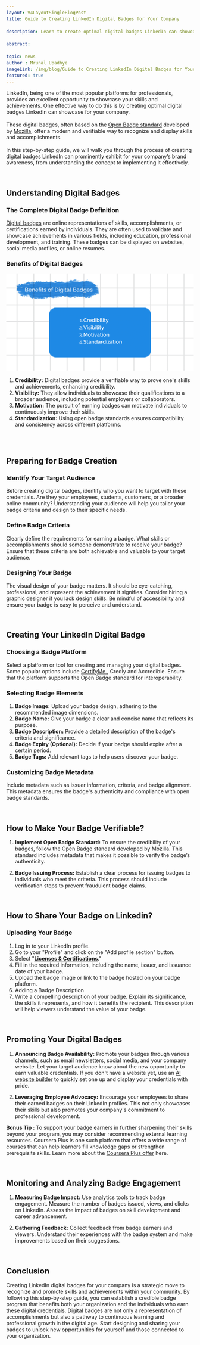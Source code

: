 ```yaml
---
layout: V4LayoutSingleBlogPost
title: Guide to Creating LinkedIn Digital Badges for Your Company

description: Learn to create optimal digital badges LinkedIn can showcase for your company. Our guide covers the concept and helps you choose the right platform.

abstract: 

topic: news
author : Mrunal Upadhye
imageLink: /img/blog/Guide to Creating LinkedIn Digital Badges for Your Company/Featured Image.png
featured: true
---
```


LinkedIn, being one of the most popular platforms for professionals, provides an excellent opportunity to showcase your skills and achievements. One effective way to do this is by creating optimal digital badges LinkedIn can showcase for your company.
<br>
<br>
These digital badges, often based on the <a href="https://openbadges.org/">Open Badge standard</a> developed by <a href="https://www.mozilla.org/en-US/?v=1">Mozilla</a>, offer a modern and verifiable way to recognize and display skills and accomplishments.
<br>
<br>
In this step-by-step guide, we will walk you through the process of creating digital badges LinkedIn can prominently exhibit for your company’s brand awareness, from understanding the concept to implementing it effectively.

<br>

## Understanding Digital Badges


### The Complete Digital Badge Definition


<a href="https://certifyme.online/digital-badges">Digital badges</a> are online representations of skills, accomplishments, or certifications earned by individuals. They are often used to validate and showcase achievements in various fields, including education, professional development, and training. These badges can be displayed on websites, social media profiles, or online resumes.


### Benefits of Digital Badges

<img class="img-fluid r-16" src="/img/blog/Guide to Creating LinkedIn Digital Badges for Your Company/1.png" alt="Benefits of Digital Badges">

1. <b>Credibility:</b> Digital badges provide a verifiable way to prove one's skills and achievements, enhancing credibility.
1. <b>Visibility:</b> They allow individuals to showcase their qualifications to a broader audience, including potential employers or collaborators.
1. <b>Motivation:</b> The pursuit of earning badges can motivate individuals to continuously improve their skills.
1. <b>Standardization:</b> Using open badge standards ensures compatibility and consistency across different platforms.

<br>
<br>

## Preparing for Badge Creation


### Identify Your Target Audience
Before creating digital badges, identify who you want to target with these credentials. Are they your employees, students, customers, or a broader online community? Understanding your audience will help you tailor your badge criteria and design to their specific needs.

### Define Badge Criteria
Clearly define the requirements for earning a badge. What skills or accomplishments should someone demonstrate to receive your badge? Ensure that these criteria are both achievable and valuable to your target audience.

### Designing Your Badge
The visual design of your badge matters. It should be eye-catching, professional, and represent the achievement it signifies. Consider hiring a graphic designer if you lack design skills. Be mindful of accessibility and ensure your badge is easy to perceive and understand.

<br>

## Creating Your LinkedIn Digital Badge



### Choosing a Badge Platform

Select a platform or tool for creating and managing your digital badges. Some popular options include <a href="https://certifyme.online/"> CertifyMe </a>, Credly and Accredible. Ensure that the platform supports the Open Badge standard for interoperability.

### Selecting Badge Elements

1. <b>Badge Image:</b> Upload your badge design, adhering to the recommended image dimensions.
1. <b>Badge Name:</b> Give your badge a clear and concise name that reflects its purpose.
1. <b>Badge Description:</b> Provide a detailed description of the badge's criteria and significance.
1. <b>Badge Expiry (Optional):</b> Decide if your badge should expire after a certain period.
1. <b>Badge Tags:</b> Add relevant tags to help users discover your badge.

### Customizing Badge Metadata
Include metadata such as issuer information, criteria, and badge alignment. This metadata ensures the badge's authenticity and compliance with open badge standards.

<br>

## How to Make Your Badge Verifiable?

1. <b>Implement Open Badge Standard:</b> To ensure the credibility of your badges, follow the Open Badge standard developed by Mozilla. This standard includes metadata that makes it possible to verify the badge’s authenticity.

1. <b>Badge Issuing Process:</b> Establish a clear process for issuing badges to individuals who meet the criteria. This process should include verification steps to prevent fraudulent badge claims.

<br>

## How to Share Your Badge on Linkedin?



### Uploading Your Badge

1. Log in to your LinkedIn profile.
1. Go to your "Profile" and click on the "Add profile section" button.
1. Select "<a href="https://www.linkedin.com/help/linkedin/answer/a704787/add-learning-certificates-of-completion-and-skills-to-your-linkedin-profile"><b><u>Licenses & Certifications</u></b></a>."
1. Fill in the required information, including the name, issuer, and issuance date of your badge.
1. Upload the badge image or link to the badge hosted on your badge platform.
1. Adding a Badge Description
1. Write a compelling description of your badge. Explain its significance, the skills it represents, and how it benefits the recipient. This description will help viewers understand the value of your badge.

<br>

## Promoting Your Digital Badges

1. <b>Announcing Badge Availability:</b> Promote your badges through various channels, such as email newsletters, social media, and your company website. Let your target audience know about the new opportunity to earn valuable credentials. If you don't have a website yet, use an [AI website builder](https://webwave.me/ai-website-builder) to quickly set one up and display your credentials with pride.


1. <b>Leveraging Employee Advocacy:</b> Encourage your employees to share their earned badges on their LinkedIn profiles. This not only showcases their skills but also promotes your company's commitment to professional development.

**Bonus Tip :** To support your badge earners in further sharpening their skills beyond your program, you may consider recommending external learning resources. Coursera Plus is one such platform that offers a wide range of courses that can help learners fill knowledge gaps or strengthen prerequisite skills. Learn more about the [Coursera Plus offer](https://missiongraduatenm.org/coursera-plus-discount/) here.

<br>


## Monitoring and Analyzing Badge Engagement


1. <b>Measuring Badge Impact:</b> Use analytics tools to track badge engagement. Measure the number of badges issued, views, and clicks on LinkedIn. Assess the impact of badges on skill development and career advancement.

1. <b>Gathering Feedback:</b> Collect feedback from badge earners and viewers. Understand their experiences with the badge system and make improvements based on their suggestions.

<br>

## Conclusion

Creating LinkedIn digital badges for your company is a strategic move to recognize and promote skills and achievements within your community. By following this step-by-step guide, you can establish a credible badge program that benefits both your organization and the individuals who earn these digital credentials. Digital badges are not only a representation of accomplishments but also a pathway to continuous learning and professional growth in the digital age. Start designing and sharing your badges to unlock new opportunities for yourself and those connected to your organization.
